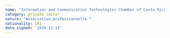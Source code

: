 ```yaml
---
name: "Information and Communication Technologies Chamber of Costa Rica (CAMTIC) "
category: private_sector
nature: "Association professionnelle "
nationality: CRI
date_signed: '2018-11-12'
---
```

    